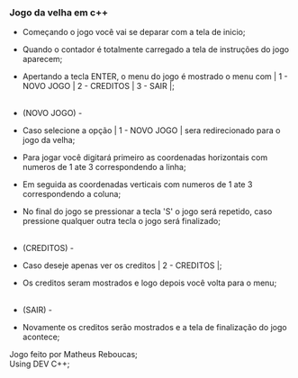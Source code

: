 ### Jogo da velha em c++

 - Começando o jogo você vai se deparar com a tela de inicio; </br>
 - Quando o contador é totalmente carregado a tela de instruções do jogo aparecem; </br>
 - Apertando a tecla ENTER, o menu do jogo é mostrado o menu com | 1 - NOVO JOGO | 2 - CREDITOS | 3 - SAIR |; </br> </br> 
 
 - (NOVO JOGO) - </br>
 - Caso selecione a opção | 1 - NOVO JOGO | sera redirecionado para o jogo da velha; </br>
 - Para jogar você digitará primeiro as coordenadas horizontais com numeros de 1 ate 3 correspondendo a linha; </br>
 - Em seguida as coordenadas verticais com numeros de 1 ate 3 correspondendo a coluna; </br> 
 - No final do jogo se pressionar a tecla 'S' o jogo será repetido, caso pressione qualquer outra tecla o jogo será finalizado; </br> </br>
 
 - (CREDITOS) - </br>
 - Caso deseje apenas ver os creditos | 2 - CREDITOS |; </br>
 - Os creditos seram mostrados e logo depois você volta para o menu; </br> </br>

 - (SAIR) - </br>
 - Novamente os creditos serão mostrados e a tela de finalização do jogo acontece; </br>

Jogo feito por Matheus Reboucas;</br>
Using DEV C++;